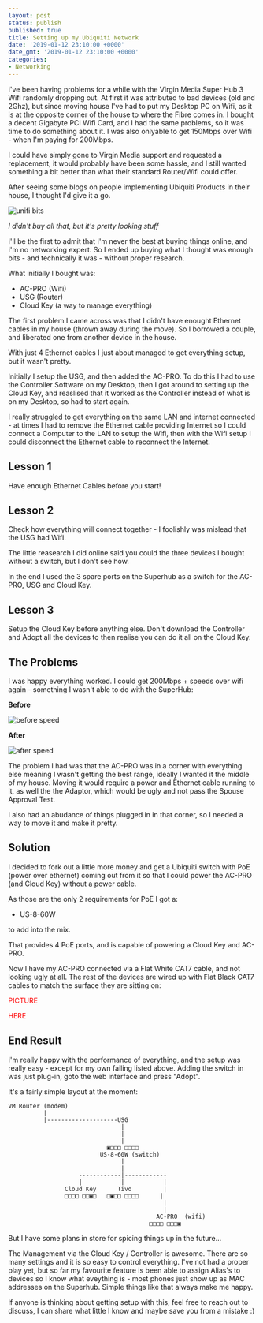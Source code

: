 ```yaml
---
layout: post
status: publish
published: true
title: Setting up my Ubiquiti Network
date: '2019-01-12 23:10:00 +0000'
date_gmt: '2019-01-12 23:10:00 +0000'
categories:
- Networking
---
```


I've been having problems for a while with the Virgin Media Super Hub 3 Wifi randomly dropping out.
At first it was attributed to bad devices (old and 2Ghz), but since moving house I've had to put
my Desktop PC on Wifi, as it is at the opposite corner of the house to where the Fibre comes in. I bought a decent Gigabyte PCI Wifi Card, and I had the same problems, so it was time to do something
about it. I was also onlyable to get 150Mbps over Wifi - when I'm paying for 200Mbps.

I could have simply gone to Virgin Media support and requested a replacement, it would probably have
been some hassle, and I still wanted something a bit better than what their standard Router/Wifi could
offer.

After seeing some blogs on people implementing Ubiquiti Products in their house, I thought I'd give it
a go.

![unifi bits][1]

*I didn't buy all that, but it's pretty looking stuff*

I'll be the first to admit that I'm never the best at buying things online, and I'm no networking expert.
So I ended up buying what I thought was enough bits - and technically it was - without proper research.

What initially I bought was:

- AC-PRO (Wifi)
- USG (Router)
- Cloud Key (a way to manage everything)

The first problem I came across was that I didn't have enought Ethernet cables in my house (thrown away
during the move). So I borrowed a couple, and liberated one from another device in the house.

With just 4 Ethernet cables I just about managed to get everything setup, but it wasn't pretty.

Initially I setup the USG, and then added the AC-PRO. To do this I had to use the Controller Software on
my Desktop, then I got around to setting up the Cloud Key, and reaslised that it worked as the Controller
instead of what is on my Desktop, so had to start again.

I really struggled to get everything on the same LAN and internet connected - at times I had to remove the
Ethernet cable providing Internet so I could connect a Computer to the LAN to setup the Wifi, then with
the Wifi setup I could disconnect the Ethernet cable to reconnect the Internet.

## Lesson 1

Have enough Ethernet Cables before you start!

## Lesson 2

Check how everything will connect together - I foolishly was mislead that the USG had Wifi.

The little reasearch I did online said you could the three devices I bought without a switch,
but I don't see how.

In the end I used the 3 spare ports on the Superhub as a switch for the AC-PRO, USG and Cloud Key.

## Lesson 3

Setup the Cloud Key before anything else.
Don't download the Controller and Adopt all the devices to then realise you can do it all on the
Cloud Key.

## The Problems

I was happy everything worked. I could get 200Mbps + speeds over wifi again - something I wasn't able to
do with the SuperHub:

**Before**

![before speed][2]

**After**

![after speed][3]

The problem I had was that the AC-PRO was in a corner with everything else meaning I wasn't getting the best
range, ideally I wanted it the middle of my house. Moving it would require a power and Ethernet cable
running to it, as well the the Adaptor, which would be ugly and not pass the Spouse Approval Test.

I also had an abudance of things plugged in in that corner, so I needed a way to move it and make it pretty.

## Solution

I decided to fork out a little more money and get a Ubiquiti switch with PoE (power over ethernet) coming
out from it so that I could power the AC-PRO (and Cloud Key) without a power cable.

As those are the only 2 requirements for PoE I got a:

- US-8-60W

to add into the mix.

That provides 4 PoE ports, and is capable of powering a Cloud Key and AC-PRO.

Now I have my AC-PRO connected via a Flat White CAT7 cable, and not looking ugly at all.
The rest of the devices are wired up with Flat Black CAT7 cables to match the surface they are sitting on:

<font color="red">PICTURE

HERE</font>

## End Result

I'm really happy with the performance of everything, and the setup was really easy - except for my own failing
listed above.
Adding the switch in was just plug-in, goto the web interface and press "Adopt".

It's a fairly simple layout at the moment:

```plain
VM Router (modem)
          |
          |--------------------USG
                                |
                                |
                                |
                            ▣□□□ □□□□
                          US-8-60W (switch)
                                |  
                                |
                    ------------|------------
                    |           |           |
                Cloud Key      Tivo         |
                □□□□ □□▣□   □▣□□ □□□□      |
                                            |
                                            |
                                          AC-PRO  (wifi)
                                        □□□□ □□□▣
```

But I have some plans in store for spicing things up in the future...

The Management via the Cloud Key / Controller is awesome.
There are so many settings and it is so easy to control everything.
I've not had a proper play yet, but so far my favourite feature is been able to assign Alias's
to devices so I know what eveything is - most phones just show up as MAC addresses on the Superhub.
Simple things like that always make me happy.

If anyone is thinking about getting setup with this, feel free to reach out to discuss, I can share
what little I know and maybe save you from a mistake :)

 [1]: {{site.contenturl}}unifi-bits.png
 [2]: {{site.contenturl}}unifi-speedtest-before.png
 [3]: {{site.contenturl}}unifi-speedtest-after.png